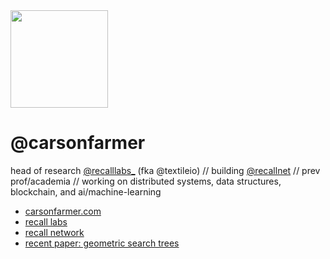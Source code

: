 <img src="https://carsonfarmer.com/images/profile.png" width="156">

# @carsonfarmer

head of research [@recalllabs_](https://linktr.ee/recalllabs) (fka @textileio) // building [@recallnet](https://recall.network/) // prev prof/academia // working on distributed systems, data structures, blockchain, and ai/machine-learning

- [carsonfarmer.com](https://carsonfarmer.com)
- [recall labs](https://linktr.ee/recalllabs)
- [recall network](https://recall.network/)
- [recent paper: geometric search trees](https://g-trees.github.io/g_trees/)
